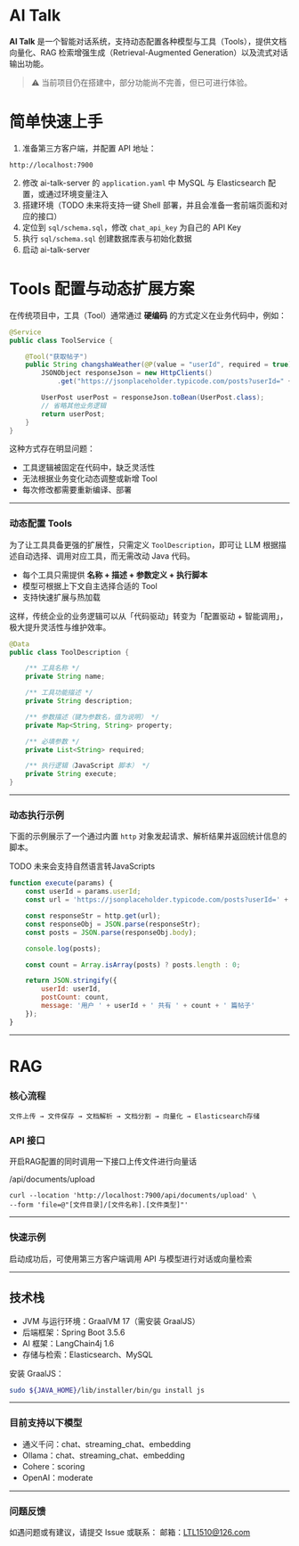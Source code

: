 # AI Talk

**AI Talk** 是一个智能对话系统，支持动态配置各种模型与工具（Tools），提供文档向量化、RAG 检索增强生成（Retrieval-Augmented Generation）以及流式对话输出功能。

> ⚠️ 当前项目仍在搭建中，部分功能尚不完善，但已可进行体验。


# 简单快速上手

1. 准备第三方客户端，并配置 API 地址：
```
http://localhost:7900
```
2. 修改 ai-talk-server 的 `application.yaml` 中 MySQL 与 Elasticsearch 配置，或通过环境变量注入
3. 搭建环境（TODO 未来将支持一键 Shell 部署，并且会准备一套前端页面和对应的接口）
4. 定位到 `sql/schema.sql`，修改 `chat_api_key` 为自己的 API Key
5. 执行 `sql/schema.sql` 创建数据库表与初始化数据
6. 启动 ai-talk-server


# Tools 配置与动态扩展方案

在传统项目中，工具（Tool）通常通过 **硬编码** 的方式定义在业务代码中，例如：

```java
@Service
public class ToolService {

    @Tool("获取帖子")
    public String changshaWeather(@P(value = "userId", required = true) Long userId) {
        JSONObject responseJson = new HttpClients()
            .get("https://jsonplaceholder.typicode.com/posts?userId=" + userId);

        UserPost userPost = responseJson.toBean(UserPost.class);
        // 省略其他业务逻辑
        return userPost;
    }
}
```

这种方式存在明显问题：

- 工具逻辑被固定在代码中，缺乏灵活性
- 无法根据业务变化动态调整或新增 Tool
- 每次修改都需要重新编译、部署

---

### 动态配置 Tools

为了让工具具备更强的扩展性，只需定义 `ToolDescription`，即可让 LLM 根据描述自动选择、调用对应工具，而无需改动 Java 代码。

- 每个工具只需提供 **名称 + 描述 + 参数定义 + 执行脚本**
- 模型可根据上下文自主选择合适的 Tool
- 支持快速扩展与热加载

这样，传统企业的业务逻辑可以从「代码驱动」转变为「配置驱动 + 智能调用」，  
极大提升灵活性与维护效率。

```java
@Data
public class ToolDescription {

    /** 工具名称 */
    private String name;

    /** 工具功能描述 */
    private String description;

    /** 参数描述（键为参数名，值为说明） */
    private Map<String, String> property;

    /** 必填参数 */
    private List<String> required;

    /** 执行逻辑（JavaScript 脚本） */
    private String execute;
}
```

---

### 动态执行示例

下面的示例展示了一个通过内置 `http` 对象发起请求、解析结果并返回统计信息的脚本。

TODO 未来会支持自然语言转JavaScripts

```js
function execute(params) {
    const userId = params.userId;
    const url = 'https://jsonplaceholder.typicode.com/posts?userId=' + userId;

    const responseStr = http.get(url);
    const responseObj = JSON.parse(responseStr);
    const posts = JSON.parse(responseObj.body);

    console.log(posts);

    const count = Array.isArray(posts) ? posts.length : 0;

    return JSON.stringify({
        userId: userId,
        postCount: count,
        message: '用户 ' + userId + ' 共有 ' + count + ' 篇帖子'
    });
}
```

---
# RAG
### 核心流程

```
文件上传 → 文件保存 → 文档解析 → 文档分割 → 向量化 → Elasticsearch存储
```
### API 接口
开启RAG配置的同时调用一下接口上传文件进行向量话

/api/documents/upload

```shell
curl --location 'http://localhost:7900/api/documents/upload' \
--form 'file=@"[文件目录]/[文件名称].[文件类型]"'
```

---

### 快速示例

启动成功后，可使用第三方客户端调用 API 与模型进行对话或向量检索


---

## 技术栈

- JVM 与运行环境：GraalVM 17（需安装 GraalJS）
- 后端框架：Spring Boot 3.5.6
- AI 框架：LangChain4j 1.6
- 存储与检索：Elasticsearch、MySQL

安装 GraalJS：
```bash
sudo ${JAVA_HOME}/lib/installer/bin/gu install js
```

---

### 目前支持以下模型

- 通义千问：chat、streaming_chat、embedding
- Ollama：chat、streaming_chat、embedding
- Cohere：scoring
- OpenAI：moderate

---

### 问题反馈

如遇问题或有建议，请提交 Issue 或联系：
邮箱：LTL1510@126.com
